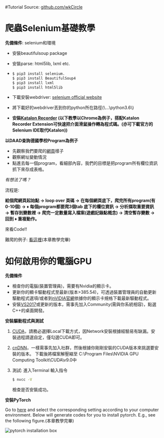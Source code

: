 #Tutorial Source: [github.com/wkCircle](<https://github.com/wkCircle/DAAD-German-School-Crawler>)

# 爬蟲Selenium基礎教學

**先備條件**: selenium和環境

- 安裝beautifulsoup package

- 安裝parse: html5lib, lxml etc.

- ```bash
  $ pip3 install selenium.
  $ pip3 install BeautifulSoup4
  $ pip3 install lxml
  $ pip3 install html5lib
  ```

- 下載安裝webdriver: [selenium official website](<https://www.seleniumhq.org/download/>)
- 將下載好的webdriver丟到你的python所在路徑(\\...\\python3.6\\)
- **安裝[Katalon Recorder](<https://chrome.google.com/webstore/detail/katalon-recorder/ljdobmomdgdljniojadhoplhkpialdid?hl=zh-TW>) (以下教學以Chrome為例子，搭配Katalon Recorder Extension可快速把介面滑鼠操作轉為程式碼。(亦可下載官方的Selenium IDE取代Katalon))**

**以DAAD查詢德國學校Program為例子**

- 先觀察我們要爬的[網頁](<https://www.daad.de/deutschland/studienangebote/studiengang/en/?a=result&q=°ree=37&subjects%5B380%5D=1&studyareas%5B380%5D=1&studyfields%5B394%5D=1&studyfields%5B390%5D=1&courselanguage=2&locations=&universities%5B1%5D=1&admissionsemester=&sort=name&page=1>)樣子
- 觀察網址變動情況
- 點進去每一個program，看細部內容，我們的目標是把program所有欄位資訊抓下來存成表格。

*有想法了嗎？*

流程是:















**給個爬網頁起始點 &rarr; loop over 頁碼 &rarr; 在每個網頁底下，爬完所有program(有0-10個) &rarr; &diams; 每個program都要爬3個tab 底下的欄位資訊 &rarr; 分析擷取重要資訊 &rarr; 暫存到變數裡 &rarr; 爬完一定數量寫入檔案(遊戲記錄點概念) &rarr; 清空暫存變數 &rarr; 回到 &diams; 重複動作。**

來看Code!!

難爬的例子: [看這裡](<https://booth.e-taitra.com.tw/zh-TW/m/2019FD/5>)(本章教學完畢)















# 如何啟用你的電腦GPU

**先備條件**

- 檢查你的電腦(裝置管理員)，需要有Nvidia的顯示卡。
- 更新你的顯卡驅動程式至最新(版本>385.54)，可透過裝置管理員的自動更新驅動程式選項/或者到[nVIDIA官網](https://www.nvidia.com.tw/Download/index.aspx?lang=tw)依據你的顯示卡規格下載最新驅動程式。
- 安裝[VS2017](https://visualstudio.microsoft.com/downloads/)或更新的版本，需事先加入Community(需與你系統相容)，點選C++的桌面開發。

**安裝驅動程式與測試**

1. [CUDA](https://goo.gl/We59k2)，請務必選擇Local下載方式，因Network安裝根據經驗易有缺漏。安裝過程請選自定，僅勾選CUDA即可。

2. [cnDNN](https://goo.gl/JS6BKr)，一樣需事先加入社群，然後根據你剛剛安裝的CUDA版本來挑選要安裝的版本。
   下載後將檔案解壓縮至 C:\Program Files\NVIDIA GPU Computing Toolkit\CUDA\v9.0中

3. 測試: 進入Terminal 輸入指令 

   ```bash
   $ nvcc -V
   ```

   檢查是否安裝成功。

**安裝PyTorch**

Go to [here](<https://pytorch.org/get-started/locally/>) and select the corresponding setting according to your computer environment. Below will generate codes for you to install pytorch. E.g., see the following figure.(本章教學完畢)

![pytorch installation box](http://www.programmersought.com/images/283/404fa6fd89b6945e67fa5293b0b3a823.png)
